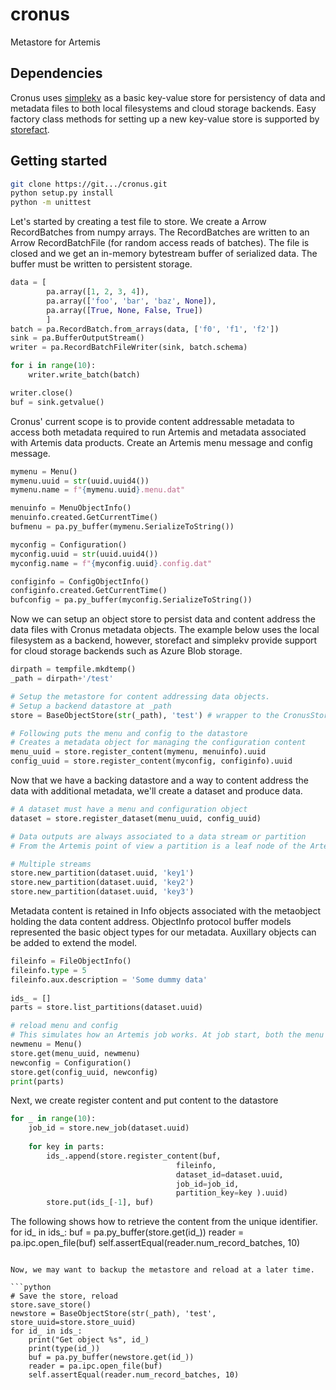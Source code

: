 # cronus
Metastore for Artemis


## Dependencies
Cronus uses [simplekv](https://github.com/mbr/simplekv) as a basic key-value store 
for persistency of data and metadata files to both local filesystems and cloud storage backends.
Easy factory class methods for setting up a new key-value store is supported by 
[storefact](https://github.com/blue-yonder/storefact).

## Getting started

```bash
git clone https://git.../cronus.git
python setup.py install
python -m unittest
```

Let's started by creating a test file to store. We create a Arrow RecordBatches from numpy arrays.
The RecordBatches are written to an Arrow RecordBatchFile (for random access reads of batches).
The file is closed and we get an in-memory bytestream buffer of serialized data. The buffer must be
written to persistent storage.

```python
data = [
        pa.array([1, 2, 3, 4]),
        pa.array(['foo', 'bar', 'baz', None]),
        pa.array([True, None, False, True])
        ]
batch = pa.RecordBatch.from_arrays(data, ['f0', 'f1', 'f2'])
sink = pa.BufferOutputStream()
writer = pa.RecordBatchFileWriter(sink, batch.schema)

for i in range(10):
    writer.write_batch(batch)

writer.close()
buf = sink.getvalue()
```

Cronus' current scope is to provide content addressable metadata to access both metadata
required to run Artemis and metadata associated with Artemis data products.
Create an Artemis menu message and config message.

```python
mymenu = Menu() 
mymenu.uuid = str(uuid.uuid4())
mymenu.name = f"{mymenu.uuid}.menu.dat"

menuinfo = MenuObjectInfo()
menuinfo.created.GetCurrentTime()
bufmenu = pa.py_buffer(mymenu.SerializeToString())

myconfig = Configuration() 
myconfig.uuid = str(uuid.uuid4())
myconfig.name = f"{myconfig.uuid}.config.dat"

configinfo = ConfigObjectInfo()
configinfo.created.GetCurrentTime()
bufconfig = pa.py_buffer(myconfig.SerializeToString())
```

Now we can setup an object store to persist data and content address the data files
with Cronus metadata objects. The example below uses the local filesystem as a backend, 
however, storefact and simplekv provide support for cloud storage backends such as Azure Blob storage.

```python
dirpath = tempfile.mkdtemp()
_path = dirpath+'/test'

# Setup the metastore for content addressing data objects.
# Setup a backend datastore at _path
store = BaseObjectStore(str(_path), 'test') # wrapper to the CronusStore message

# Following puts the menu and config to the datastore
# Creates a metadata object for managing the configuration content
menu_uuid = store.register_content(mymenu, menuinfo).uuid
config_uuid = store.register_content(myconfig, configinfo).uuid

```

Now that we have a backing datastore and a way to content address the data with additional metadata,
we'll create a dataset and produce data.

```python
# A dataset must have a menu and configuration object
dataset = store.register_dataset(menu_uuid, config_uuid)

# Data outputs are always associated to a data stream or partition
# From the Artemis point of view a partition is a leaf node of the Artemis process model graph.

# Multiple streams
store.new_partition(dataset.uuid, 'key1')
store.new_partition(dataset.uuid, 'key2')
store.new_partition(dataset.uuid, 'key3')
```

Metadata content is retained in Info objects associated with the metaobject holding the data content address.
ObjectInfo protocol buffer models represented the basic object types for our metadata. Auxillary objects
can be added to extend the model.

```python
fileinfo = FileObjectInfo()
fileinfo.type = 5
fileinfo.aux.description = 'Some dummy data'
        
ids_ = []
parts = store.list_partitions(dataset.uuid)

# reload menu and config
# This simulates how an Artemis job works. At job start, both the menu and configuration are retrieved from the store.
newmenu = Menu()
store.get(menu_uuid, newmenu)
newconfig = Configuration()
store.get(config_uuid, newconfig)
print(parts)
```

Next, we create register content and put content to the datastore
```python
for _ in range(10):
    job_id = store.new_job(dataset.uuid)
    
    for key in parts:
        ids_.append(store.register_content(buf, 
                                     fileinfo, 
                                     dataset_id=dataset.uuid, 
                                     job_id=job_id, 
                                     partition_key=key ).uuid)
        store.put(ids_[-1], buf)
```

The following shows how to retrieve the content from the unique identifier. 
for id_ in ids_:
    buf = pa.py_buffer(store.get(id_))
    reader = pa.ipc.open_file(buf)
    self.assertEqual(reader.num_record_batches, 10)
```

Now, we may want to backup the metastore and reload at a later time. 

```python
# Save the store, reload
store.save_store()
newstore = BaseObjectStore(str(_path), 'test', store_uuid=store.store_uuid) 
for id_ in ids_:
    print("Get object %s", id_)
    print(type(id_))
    buf = pa.py_buffer(newstore.get(id_))
    reader = pa.ipc.open_file(buf)
    self.assertEqual(reader.num_record_batches, 10)
```
